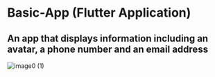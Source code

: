 # Basic-App (Flutter Application)


## An app that displays information including an avatar, a phone number and an email address

![image0 (1)](https://user-images.githubusercontent.com/69317200/148682934-bdc5a62e-35ee-4ea1-8d00-a95101a409eb.jpeg)
